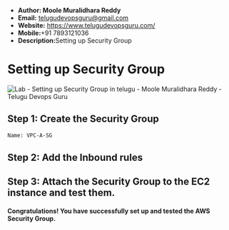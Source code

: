 + <b>Author: Moole Muralidhara Reddy</b></br>
+ <b>Email:</b> telugudevopsguru@gmail.com</br>
+ <b>Website:</b> https://www.telugudevopsguru.com/</br>
+ <b>Mobile:</b>+91 7893121036</br>
+ <b>Description:</b>Setting up Security Group</br>

# Setting up Security Group
![Lab - Setting up Security Group in telugu - Moole Muralidhara Reddy - Telugu Devops Guru](https://github.com/telugudevopsguru/AWS-Networking-5-Days-Practical-Live-Workshop/blob/bcbe8ffa547074a6810ec267fa8da217a8dd50ef/Day%201-%20%20AWS%20VPC%20Overview/Images/Lab%20-%20Setting%20up%20Security%20Group%20in%20telugu%20-%20Moole%20Muralidhara%20Reddy%20-%20Telugu%20Devops%20Guru.png)

## Step 1: Create the Security Group
```xml
Name: VPC-A-SG
```
## Step 2: Add the Inbound rules
## Step 3: Attach the Security Group to the EC2 instance and test them.
####  Congratulations! You have successfully set up and tested the AWS Security Group.
